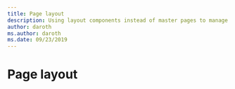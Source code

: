 ```yaml
---
title: Page layout
description: Using layout components instead of master pages to manage page layout.
author: daroth
ms.author: daroth
ms.date: 09/23/2019
---
```


# Page layout
